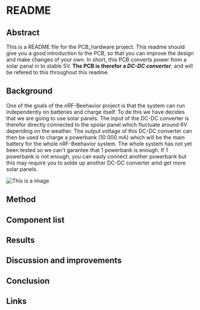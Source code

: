 # README


## Abstract

This is a README file for the PCB_hardware project.
This readme should give you a good introduction to the PCB, so that you can improve the design and make changes of your own. In short, this PCB converts power from a solar panal in to stable 5V. **The PCB is therefor a _DC-DC converter_**, and will be refered to this throughout this readme. 

## Background

One of the goals of the nRF-Beehavior project is that the system can run independently on batteries and charge itself. To de this we have decides that we are going to use solar panels. The input of the DC-DC converter is therefor directly connected to the spolar panel which fluctuate around 6V depending on the weather. The output voltage of this DC-DC converter can then be used to charge a powerbank (10 000 mA) which will be the main battery for the whole nRF-Beehavior system. The whole system has not yet been tested so we can't garantee that 1 powerbank is enough. If 1 powerbank is not enough, you can easly connect another powerbank but this may require you to solde up another DC-DC converter amd get more solar panels. 


![This is a image]()


## Method




## Component list



## Results



## Discussion and improvements



## Conclusion



## Links
